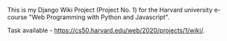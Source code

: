 This is my Django Wiki Project (Project No. 1) for the Harvard university e-course "Web Programming with Python and Javascript".

Task available - https://cs50.harvard.edu/web/2020/projects/1/wiki/.
